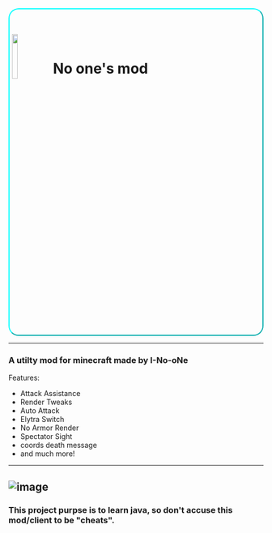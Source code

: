 <div class="main-banner" style="border: 2px aqua solid; border-radius: 20px; border-style: outset; padding-left: 5px;">
  <h1>
    <img src="https://github.com/I-No-oNe/I-No-One/assets/145749961/08131b4e-dcb9-4996-b9cd-351de13528c7"
      style="width: 15%; transform: translateY(10px);"/>
    <a>No one's mod</a>
  </h1>
</div>

---------------------
### A utilty mod for minecraft made by I-No-oNe
Features:
- Attack Assistance
- Render Tweaks
- Auto Attack
- Elytra Switch
- No Armor Render
- Spectator Sight
- coords death message
- and much more!
------------------------------
![image](https://github.com/I-No-oNe/No-one-s-mod/assets/145749961/8739e20e-10a9-404a-9796-1c3cc553229e)
----------------------------
### This project purpse is to learn java, so don't accuse this mod/client to be "cheats".
